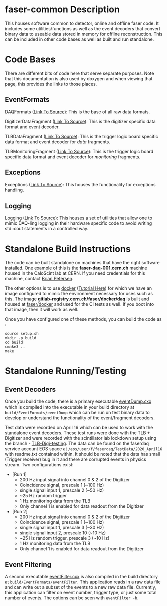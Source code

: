 # faser-common Description

This houses software common to detector, online and offline faser code.  It includes
some utilities/functions as well as the event decoders that convert binary data
to useable data stored in memory for offline reconstruction.  This can be included
in other code bases as well as built and run standalone.

# Code Bases
There are different bits of code here that serve separate purposes.  Note that this
documentation is also used by doxygen and when viewing that page, this provides the 
links to those places.

## EventFormats
DAQFormats ([Link To Source](EventFormats/EventFormats/DAQFormats.hpp)): 
This is the base of all raw data formats.

DigitizerDataFragment ([Link To Source](EventFormats/EventFormats/DigitizerDataFragment.hpp)): 
This is the digitizer specific data format and event decoder.

TLBDataFragment ([Link To Source](EventFormats/EventFormats/TLBDataFragment.hpp)): 
This is the trigger logic board specific data format and event decoder for *data* fragments.

TLBMonitoringFragment ([Link To Source](EventFormats/EventFormats/TLBMonitoringFragment.hpp)): 
This is the trigger logic board specific data format and event decoder for *monitoring* fragments.

## Exceptions
Exceptions ([Link To Source](Exceptions/Exceptions/Exceptions.hpp)): 
This houses the functionality for exceptions handling.

## Logging
Logging ([Link To Source](Logging/include/Logging.hpp)): 
This houses a set of utilities that allow one to mimic DAQ-ling logging in their
hardware specific code to avoid writing std::cout statements in a controlled way.





# Standalone Build Instructions
The code can be built standalone on machines that have the right software installed.
One example of this is the __faser-daq-001.cern.ch__ machine housed in the CaloScint
lab at CERN.  If you need credentials for this machine, contact [Brian Petersen](mailto:Brian.Petersen@cern.ch).  

The other options is to use [docker](https://www.docker.com/) ([Tutorial Here](https://matthewfeickert.github.io/intro-to-docker/))
for which we have an image configured to mimic the environment necessary for uses such as this.  The image
__gitlab-registry.cern.ch/faser/docker/daq__ is built and housed at [faser/docker](https://gitlab.cern.ch/faser/docker)
and used for the CI tests as well.  If you boot into that image, then it will work as well.

Once you have configured one of these methods, you can build the code as :

```
source setup.sh
mkdir -p build
cd build
cmake3 ..
make
```

# Standalone Running/Testing

## Event Decoders
Once you build the code, there is a primary executable [eventDump.cxx](EventFormats/apps/eventDump.cxx)
which is compiled into the executable in your build directory at `build/EventFormats/eventDump` which 
can be run on test binary data to develop or understand the functionality of the event/fragment decoders.

Test data were recorded on April 16 which can be used to work with the standalone event decoders. These test runs
were done with the TLB + Digitizer and were recorded with the scintillator lab lockdown 
setup using the branch - [TLB-Digi-testing](https://gitlab.cern.ch/faser/daq/-/tree/TLB-Digi-testing).
The data can be found on the faserdaq service account EOS space at `/eos/user/f/faserdaq/TestData/2020_April16`
with readme.txt contained within.  It should be noted that the data has small (Trigger receiver) 
bug in it and there are corrupted events in physics stream.  Two configurations exist:
 - [Run 1]
   - 200 Hz input signal into channel 0 & 2 of the Digitizer
   - Coincidence signal, prescale 1 (~100 Hz)
   - single signal input 1, prescale 2 (~50 Hz)
   - ~25 Hz random trigger
   - 1 Hz monitoring data from the TLB
   - Only channel 1 is enabled for data readout from the Digitizer
 - [Run 2]
   - 200 Hz input signal into channel 0 & 2 of the Digitizer
   - Coincidence signal, prescale 1 (~100 Hz)
   - single signal input 1, prescale 3 (~30 Hz)
   - single signal input 2, prescale 10 (~10 Hz)
   - ~25 Hz random trigger, prescale 3 (~10 Hz)
   - 1 Hz monitoring data from the TLB
   - Only channel 1 is enabled for data readout from the Digitizer
   
 ## Event Filtering
A second executable [eventFilter.cxx](EventFormats/apps/eventFilter.cxx) is also compiled in the build directory at `build/EventFormats/eventFilter`.  This application reads in a raw data file and can write out a subset of the events to a new raw data file.  Currently, this application can filter on event number, trigger type, or just some total number of events.  The options can be seen with `eventFilter -h`.